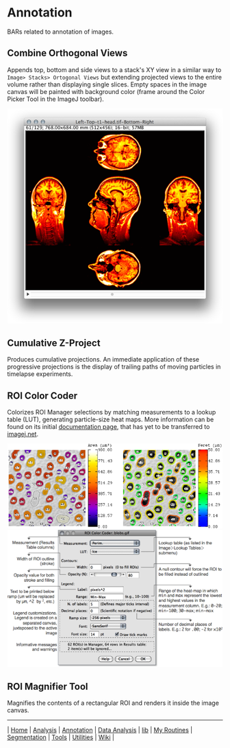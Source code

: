 # Annotation

BARs related to annotation of images.


## Combine Orthogonal Views
Appends top, bottom and side views to a stack's XY view in a similar way to
`Image> Stacks> Ortogonal Views` but extending projected views to the entire volume rather
than displaying single slices. Empty spaces in the image canvas will be painted with
background color (frame around the Color Picker Tool in the ImageJ toolbar).

![combine orthogonal views](../../../../../../../images/combine-orthogonal-views.png)


## Cumulative Z-Project
Produces cumulative projections. An immediate application of these progressive projections
is the display of trailing paths of moving particles in timelapse experiments.


## ROI Color Coder
Colorizes ROI Manager selections by matching measurements to a lookup table (LUT),
generating particle-size heat maps. More information can be found on its initial
[documentation page](http://imagejdocu.tudor.lu/doku.php?id=macro:roi_color_coder), that
has yet to be transferred to [imagej.net](http://imagej.net/).

   ![ROI Color Coder Output](../../../../../../../images/roi-color-coder-demo.png)
   ![ROI Color Coder Output](../../../../../../../images/roi-color-coder-prompt.png)


## ROI Magnifier Tool
Magnifies the contents of a rectangular ROI and renders it inside the image canvas.



------
| [Home] | [Analysis] | [Annotation] | [Data Analysis] | [lib] | [My Routines] | [Segmentation] | [Tools] | [Utilities] | [Wiki] |

[Home]: https://github.com/tferr/Scripts
[Analysis]: https://github.com/tferr/Scripts/tree/master/BAR/src/main/resources/scripts/BAR/Analysis
[Annotation]: https://github.com/tferr/Scripts/tree/master/BAR/src/main/resources/scripts/BAR/Annotation
[Data Analysis]: https://github.com/tferr/Scripts/tree/master/BAR/src/main/resources/scripts/BAR/Data_Analysis
[lib]: https://github.com/tferr/Scripts/tree/master/BAR/src/main/resources/lib
[My Routines]: https://github.com/tferr/Scripts/tree/master/BAR/src/main/resources/scripts/BAR/My_Routines
[Segmentation]: https://github.com/tferr/Scripts/tree/master/BAR/src/main/resources/scripts/BAR/Segmentation
[Tools]: https://github.com/tferr/Scripts/tree/master/BAR/src/main/resources/tools
[Utilities]: https://github.com/tferr/Scripts/tree/master/BAR/src/main/resources/scripts/BAR/Utilities
[Wiki]: https://imagej.net/BAR
